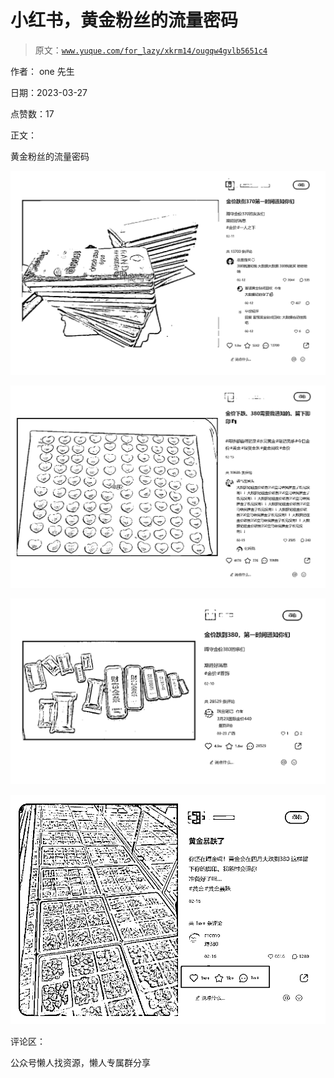 # 小红书，黄金粉丝的流量密码

> 原文：[`www.yuque.com/for_lazy/xkrm14/ougqw4gvlb5651c4`](https://www.yuque.com/for_lazy/xkrm14/ougqw4gvlb5651c4)

作者： one 先生

日期：2023-03-27

点赞数：17

正文：

黄金粉丝的流量密码

![](img/1b73b99ca7e3bd54821a7a51d4dffdad.png)

![](img/27f897e4df9c2e0e6840a13b6120c737.png)

![](img/5d55dda782c77d1c19fbd3cbba91c196.png)

![](img/072f8102cf5af71e2dbe5bde45f6bf32.png)

评论区：

公众号懒人找资源，懒人专属群分享


